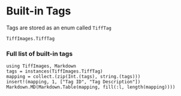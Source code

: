 # Built-in Tags

Tags are stored as an enum called `TiffTag`

```@docs
TiffImages.TiffTag
```

### Full list of built-in tags

```@eval
using TiffImages, Markdown
tags = instances(TiffImages.TiffTag)
mapping = collect.(zip(Int.(tags), string.(tags)))
insert!(mapping, 1, ["Tag ID", "Tag Description"])
Markdown.MD(Markdown.Table(mapping, fill(:l, length(mapping))))
```